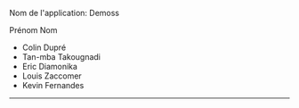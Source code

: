 Nom de l'application: Demoss

Prénom        Nom

- Colin      Dupré
- Tan-mba    Takougnadi
- Eric       Diamonika
- Louis      Zaccomer
- Kevin      Fernandes


***
